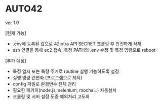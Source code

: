 # AUTO42

ver 1.0

[현재 기능]
- .env에 등록된 값으로 42intra API SECRET 크롤링 후 안전하게 삭제
- ssh 연결을 통해 ec2 접속, 특정 PATH의 .env 수정 및 특정 명령으로 reboot

[추가 예정]
- 특정 일자 또는 특정 주기로 routine 실행 가능하도록 설정
- 실행 명령 간편화 (프로그램으로 제작)
- config 파일로 환경변수 전체 관리
- 필요한 패키지(node.js, selenium, mocha...) 자동설치
- 크롤링 및 서버 설정 도중 예외처리 고도화
